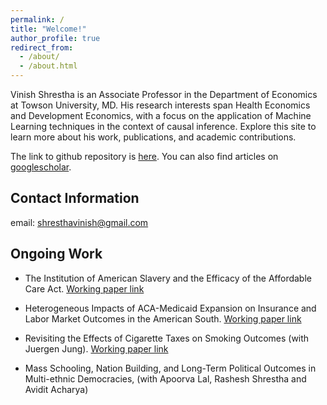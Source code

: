 ```yaml
---
permalink: /
title: "Welcome!"
author_profile: true
redirect_from: 
  - /about/
  - /about.html
---
```


Vinish Shrestha is an Associate Professor in the Department of Economics at Towson University, MD. His research interests span Health Economics and Development Economics, with a focus on the application of Machine Learning techniques in the context of causal inference. Explore this site to learn more about his work, publications, and academic contributions.

The link to github repository is [here](https://github.com/vinishshrest). You can also find articles on [googlescholar](https://scholar.google.com/citations?user=9TIVlAIAAAAJ&hl=en). 

Contact Information
----------------------

email: shresthavinish@gmail.com

Ongoing Work 
----------------------
- The Institution of American Slavery and the Efficacy of the Affordable Care Act. [Working paper link](https://ideas.repec.org/p/tow/wpaper/2023-02.html)

- Heterogeneous Impacts of ACA-Medicaid Expansion on Insurance and Labor Market Outcomes in the American South. [Working paper link](https://ideas.repec.org/p/tow/wpaper/2024-08.html)

- Revisiting the Effects of Cigarette Taxes on Smoking Outcomes (with Juergen Jung). [Working paper link](https://ideas.repec.org/p/tow/wpaper/2023-03.html)

- Mass Schooling, Nation Building, and Long-Term Political Outcomes in Multi-ethnic Democracies, (with Apoorva Lal, Rashesh Shrestha and Avidit Acharya)

